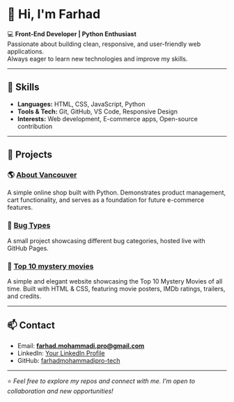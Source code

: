 # 👋 Hi, I'm Farhad  

💻 **Front-End Developer | Python Enthusiast**  
Passionate about building clean, responsive, and user-friendly web applications.  
Always eager to learn new technologies and improve my skills.  

---

## 🚀 Skills
- **Languages:** HTML, CSS, JavaScript, Python  
- **Tools & Tech:** Git, GitHub, VS Code, Responsive Design  
- **Interests:** Web development, E-commerce apps, Open-source contribution  

---

## 📂 Projects

### 🌎 [About Vancouver](https://github.com/farhadmohammadipro-tech/Get-to-know-Vancouver)  
A simple online shop built with Python. Demonstrates product management, cart functionality, and serves as a foundation for future e-commerce features.  

### 🐞 [Bug Types](https://github.com/farhadmohammadipro-tech/Bug-types)  
A small project showcasing different bug categories, hosted live with GitHub Pages.  

### 🎥 [Top 10 mystery movies](https://github.com/farhadmohammadipro-tech/Top-10-mystery-movies)
A simple and elegant website showcasing the Top 10 Mystery Movies of all time. Built with HTML & CSS, featuring movie posters, IMDb ratings, trailers, and credits.

---

## 📫 Contact
- Email: **farhad.mohammadi.pro@gmail.com**  
- LinkedIn: [Your LinkedIn Profile](https://www.linkedin.com)
- GitHub: [farhadmohammadipro-tech](https://github.com/farhadmohammadipro-tech)  

---
⭐️ *Feel free to explore my repos and connect with me. I’m open to collaboration and new opportunities!*
